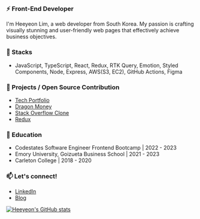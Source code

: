 ### ⚡ Front-End Developer
I'm Heeyeon Lim, a web developer from South Korea. My passion is crafting visually stunning and user-friendly web pages that effectively achieve business objectives.

### 🔨 Stacks 
- JavaScript, TypeScript, React, Redux, RTK Query, Emotion, Styled Components, Node, Express, AWS(S3, EC2), GitHub Actions, Figma

### 🌱 Projects / Open Source Contribution
- [Tech Portfolio](https://github.com/heeyeon-lim/portfolio) <br/>
- [Dragon Money](https://github.com/codestates-seb/seb42_main_023) <br/>
- [Stack Overflow Clone](https://github.com/codestates-seb/seb42_pre_015) <br/>
- [Redux](https://github.com/deminoth/redux/pull/18)

### 🔭 Education
- Codestates Software Engineer Frontend Bootcamp | 2022 - 2023
- Emory University, Goizueta Business School | 2021 - 2023
- Carleton College | 2018 - 2020

### 📫 Let's connect!
- [LinkedIn](https://www.linkedin.com/in/annehlim/)
- [Blog](https://heeyeon-lim.notion.site/50b67e02d3ce44988bc63e2e217ff1bc?v=d31b15bf7fcc48fc8dcda13b02074d09)

[![Heeyeon's GitHub stats](https://github-readme-stats.vercel.app/api?username=heeyeon-lim)](https://github.com/anuraghazra/github-readme-stats)

